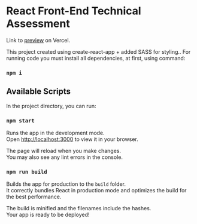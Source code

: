 # React Front-End Technical Assessment

Link to [preview](https://assessment-test-neon.vercel.app) on Vercel.

This project created using create-react-app + added SASS for styling..
For running code you must install all dependencies, at first, using command:

### `npm i`

## Available Scripts

In the project directory, you can run:

### `npm start`

Runs the app in the development mode.\
Open [http://localhost:3000](http://localhost:3000) to view it in your browser.

The page will reload when you make changes.\
You may also see any lint errors in the console.

### `npm run build`

Builds the app for production to the `build` folder.\
It correctly bundles React in production mode and optimizes the build for the best performance.

The build is minified and the filenames include the hashes.\
Your app is ready to be deployed!

